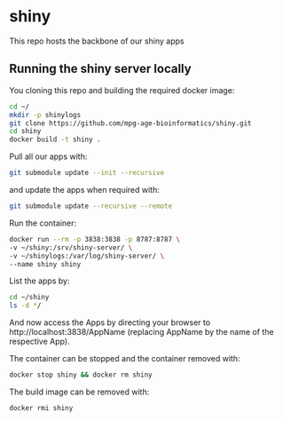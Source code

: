 # shiny
This repo hosts the backbone of our shiny apps

## Running the shiny server locally

You cloning this repo and building the required docker image:

```bash
cd ~/
mkdir -p shinylogs
git clone https://github.com/mpg-age-bioinformatics/shiny.git
cd shiny
docker build -t shiny .
```
Pull all our apps with:
```bash
git submodule update --init --recursive
```
and update the apps when required with:
```bash
git submodule update --recursive --remote
```
Run the container:
```bash
docker run --rm -p 3838:3838 -p 8787:8787 \
-v ~/shiny:/srv/shiny-server/ \
-v ~/shinylogs:/var/log/shiny-server/ \
--name shiny shiny
```
List the apps by:
```bash
cd ~/shiny
ls -d */
```
And now access the Apps by directing your browser to http://localhost:3838/AppName
(replacing AppName by the name of the respective App).

The container can be stopped and the container removed with:
```bash
docker stop shiny && docker rm shiny
``` 
The build image can be removed with:
```bash
docker rmi shiny
```